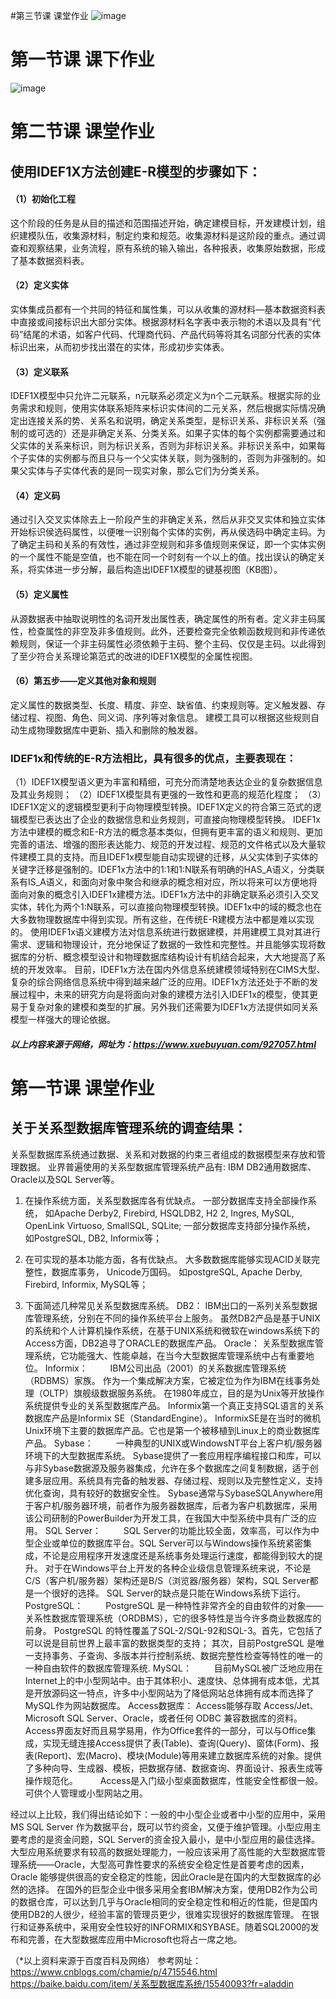 #第三节课 课堂作业
![image](https://github.com/Sofiaya1726/Database-Principle/blob/master/homework02.jpg)
# 第一节课 课下作业
![image](https://github.com/Sofiaya1726/Database-Principle/blob/master/homework.jpg)
 
















# 第二节课 课堂作业
## 使用IDEF1X方法创建E-R模型的步骤如下：
#### （1）初始化工程
这个阶段的任务是从目的描述和范围描述开始，确定建模目标，开发建模计划，组织建模队伍，收集源材料，制定约束和规范。收集源材料是这阶段的重点。通过调查和观察结果，业务流程，原有系统的输入输出，各种报表，收集原始数据，形成了基本数据资料表。
#### （2）定义实体
实体集成员都有一个共同的特征和属性集，可以从收集的源材料—基本数据资料表中直接或间接标识出大部分实体。根据源材料名字表中表示物的术语以及具有“代码”结尾的术语，如客户代码、代理商代码、产品代码等将其名词部分代表的实体标识出来，从而初步找出潜在的实体，形成初步实体表。
#### （3）定义联系
IDEF1X模型中只允许二元联系，n元联系必须定义为n个二元联系。根据实际的业务需求和规则，使用实体联系矩阵来标识实体间的二元关系，然后根据实际情况确定出连接关系的势、关系名和说明，确定关系类型，是标识关系、非标识关系（强制的或可选的）还是非确定关系、分类关系。如果子实体的每个实例都需要通过和父实体的关系来标识，则为标识关系，否则为非标识关系。非标识关系中，如果每个子实体的实例都与而且只与一个父实体关联，则为强制的，否则为非强制的。如果父实体与子实体代表的是同一现实对象，那么它们为分类关系。
#### （4）定义码
通过引入交叉实体除去上一阶段产生的非确定关系，然后从非交叉实体和独立实体开始标识侯选码属性，以便唯一识别每个实体的实例，再从侯选码中确定主码。为了确定主码和关系的有效性，通过非空规则和非多值规则来保证，即一个实体实例的一个属性不能是空值，也不能在同一个时刻有一个以上的值。找出误认的确定关系，将实体进一步分解，最后构造出IDEF1X模型的键基视图（KB图）。
#### （5）定义属性
从源数据表中抽取说明性的名词开发出属性表，确定属性的所有者。定义非主码属性，检查属性的非空及非多值规则。此外，还要检查完全依赖函数规则和非传递依赖规则，保证一个非主码属性必须依赖于主码、整个主码、仅仅是主码。以此得到了至少符合关系理论第范式的改进的IDEF1X模型的全属性视图。
#### （6）第五步——定义其他对象和规则
定义属性的数据类型、长度、精度、非空、缺省值、约束规则等。定义触发器、存储过程、视图、角色、同义词、序列等对象信息。
建模工具可以根据这些规则自动生成物理数据库中更新、插入和删除的触发器。
### IDEF1x和传统的E-R方法相比，具有很多的优点，主要表现在：
（1）IDEF1X模型语义更为丰富和精细，可充分而清楚地表达企业的复杂数据信息及其业务规则；
（2）IDEF1X模型具有更强的一致性和更高的规范化程度；
（3）IDEF1X定义的逻辑模型更利于向物理模型转换。IDEF1X定义的符合第三范式的逻辑模型已表达出了企业的数据信息和业务规则，可直接向物理模型转换。
IDEF1x方法中建模的概念和E-R方法的概念基本类似，但拥有更丰富的语义和规则、更加完善的语法、增强的图形表达能力、规范的开发过程、规范的文件格式以及大量软件建模工具的支持。而且IDEF1x模型能自动实现键的迁移，从父实体到子实体的关键字迁移是强制的。IDEF1x方法中的1:1和1:N联系有明确的HAS_A语义，分类联系有IS_A语义，和面向对象中聚合和继承的概念相对应，所以将来可以方便地将面向对象的概念引入IDEF1x建模方法。IDEF1x方法中的非确定联系必须引入交叉实体，转化为两个1:N联系，可以直接向物理模型转换。IDEF1x中的域的概念也在大多数物理数据库中得到实现。所有这些，在传统E-R建模方法中都是难以实现的。
使用IDEF1x语义建模方法对信息系统进行数据建模，并用建模工具对其进行需求、逻辑和物理设计，充分地保证了数据的一致性和完整性。并且能够实现将数据库的分析、概念模型设计和物理数据库结构设计有机结合起来，大大地提高了系统的开发效率。
目前，IDEF1x方法在国内外信息系统建模领域特别在CIMS大型、复杂的综合网络信息系统中得到越来越广泛的应用。IDEF1x方法还处于不断的发展过程中，未来的研究方向是将面向对象的建模方法引入IDEF1x的模型，使其更易于复杂对象的建模和类型的扩展。另外我们还需要为IDEF1x方法提供如同关系模型一样强大的理论依据。
#####  以上内容来源于网络，网址为：https://www.xuebuyuan.com/927057.html








# 第一节课 课堂作业
## 关于关系型数据库管理系统的调查结果：

关系型数据库系统通过数据、关系和对数据的约束三者组成的数据模型来存放和管理数据。
业界普遍使用的关系型数据库管理系统产品有: IBM DB2通用数据库、Oracle以及SQL Server等。

1. 在操作系统方面，关系型数据库各有优缺点。
一部分数据库支持全部操作系统，
如Apache Derby2, Firebird, HSQLDB2, H2 2, Ingres, MySQL, OpenLink Virtuoso, SmallSQL, SQLite;
一部分数据库支持部分操作系统，
如PostgreSQL, DB2, Informix等；

2. 在可实现的基本功能方面，各有优缺点。
大多数数据库能够实现ACID关联完整性，数据库事务， Unicode万国码。
如postgreSQL, Apache Derby, Firebird, Informix, MySQL等；

3. 下面简述几种常见关系型数据库系统。
DB2：
          IBM出口的一系列关系型数据库管理系统，分别在不同的操作系统平台上服务。
          虽然DB2产品是基于UNIX的系统和个人计算机操作系统，在基于UNIX系统和微软在windows系统下的Access方面，DB2追寻了ORACLE的数据库产品。
Oracle：
          关系型数据库管理系统，它功能强大、性能卓越，在当今大型数据库管理系统中占有重要地位。
Informix：
　　  IBM公司出品（2001）的关系数据库管理系统（RDBMS）家族。
         作为一个集成解决方案，它被定位为作为IBM在线事务处理（OLTP）旗舰级数据服务系统。
         在1980年成立，目的是为Unix等开放操作系统提供专业的关系型数据库产品。
         Informix第一个真正支持SQL语言的关系数据库产品是Informix SE（StandardEngine）。
         InformixSE是在当时的微机Unix环境下主要的数据库产品。它也是第一个被移植到Linux上的商业数据库产品。
Sybase：
　　  一种典型的UNIX或WindowsNT平台上客户机/服务器环境下的大型数据库系统。
         Sybase提供了一套应用程序编程接口和库，可以与非Sybase数据源及服务器集成，允许在多个数据库之间复制数据，适于创建多层应用。系统具有完备的触发器、存储过程、规则以及完整性定义，支持优化查询，具有较好的数据安全性。
         Sybase通常与SybaseSQLAnywhere用于客户机/服务器环境，前者作为服务器数据库，后者为客户机数据库，采用该公司研制的PowerBuilder为开发工具，在我国大中型系统中具有广泛的应用。
 SQL Server：
　　  SQL Server的功能比较全面，效率高，可以作为中型企业或单位的数据库平台。SQL Server可以与Windows操作系统紧密集成，不论是应用程序开发速度还是系统事务处理运行速度，都能得到较大的提升。
         对于在Windows平台上开发的各种企业级信息管理系统来说，不论是C/S（客户机/服务器）架构还是B/S（浏览器/服务器）架构，SQL Server都是一个很好的选择。
         SQL Server的缺点是只能在Windows系统下运行。   
PostgreSQL：
　　  PostgreSQL 是一种特性非常齐全的自由软件的对象——关系性数据库管理系统（ORDBMS），它的很多特性是当今许多商业数据库的前身。
         PostgreSQL 的特性覆盖了SQL-2/SQL-92和SQL-3。首先，它包括了可以说是目前世界上最丰富的数据类型的支持；
         其次，目前PostgreSQL 是唯一支持事务、子查询、多版本并行控制系统、数据完整性检查等特性的唯一的一种自由软件的数据库管理系统.
MySQL：
　　  目前MySQL被广泛地应用在Internet上的中小型网站中。由于其体积小、速度快、总体拥有成本低，尤其是开放源码这一特点，许多中小型网站为了降低网站总体拥有成本而选择了MySQL作为网站数据库。
Access数据库：
         Access能够存取 Access/Jet、Microsoft SQL Server、Oracle，或者任何 ODBC 兼容数据库的资料。Access界面友好而且易学易用，作为Office套件的一部分，可以与Office集成，实现无缝连接Access提供了表(Table)、查询(Query)、窗体(Form)、报表(Report)、宏(Macro)、模块(Module)等用来建立数据库系统的对象。提供了多种向导、生成器、模板，把数据存储、数据查询、界面设计、报表生成等操作规范化。
　　  Access是入门级小型桌面数据库，性能安全性都很一般。可供个人管理或小型网站之用。

经过以上比较，我们得出结论如下：一般的中小型企业或者中小型的应用中，采用MS SQL Server 作为数据平台，既可以节约资金，又便于维护管理。小型应用主要考虑的是资金问题，SQL Server的资金投入最小，是中小型应用的最佳选择。
大型应用系统要求有较高的数据处理能力，一般应该采用了高性能的大型数据库管理系统——Oracle，大型高可靠性要求的系统安全稳定性是首要考虑的因素，Oracle 能够提供很高的安全稳定的性能，因此Oracle是在国内的大型数据库的必然的选择。
在国外的巨型企业中很多采用全套IBM解决方案，使用DB2作为公司的数据仓库，可以达到几乎与Oracle相同的安全稳定性和相近的性能，但是国内使用DB2的人很少，经验丰富的管理员更少，很难实现很好的数据库管理。
在银行和证券系统中，采用安全性较好的INFORMIX和SYBASE。随着SQL2000的发布和完善，在大型数据库应用中Microsoft也将占一席之地。  


（*以上资料来源于百度百科及网络）
参考网址：
https://www.cnblogs.com/chamie/p/4715546.html
https://baike.baidu.com/item/关系型数据库系统/15540093?fr=aladdin
